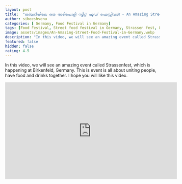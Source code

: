 ```yaml
---
layout: post
title:  "ജർമനിയിലെ ഒരു അടിപൊളി സ്ട്രീറ്റ് ഫുഡ് ഫെസ്റ്റിവൽ - An Amazing Street Food Festival in Germany"
author: sibeeshvenu
categories: [ Germany, Food Festival in Germany]
tags: [Food Festival, Street food festival in Germany, Strassen fest, Life at Germany, Life in Germany, Sibeesh Passion, Njan Oru Malayali, ഞാൻ ഒരു മലയാളി, Germaniyile Nalukal, Germany, Malayali in Germany, Indians in Germany, Keralite in Germany, Malayalees in Germany]
image: assets/images/An-Amazing-Street-Food-Festival-in-Germany.webp
description: "In this video, we will see an amazing event called Strassenfest, which is happening at Birkenfeld, Germany. This is event is all about uniting people, have food and drinks together. I hope you will like this video."
featured: false
hidden: false
rating: 4.5
---
```


In this video, we will see an amazing event called Strassenfest, which is happening at Birkenfeld, Germany. This is event is all about uniting people, have food and drinks together. I hope you will like this video.

<iframe width="560" height="315" src="https://www.youtube.com/embed/iWcWXRwbxko" frameborder="0" allow="accelerometer; autoplay; encrypted-media; gyroscope; picture-in-picture" allowfullscreen></iframe>
